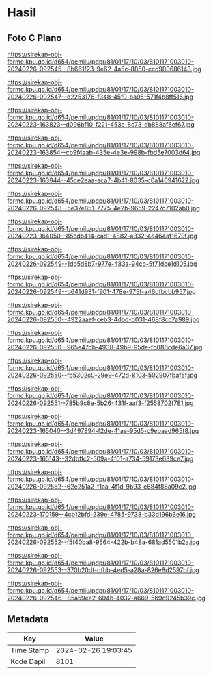 # Hasil

## Foto C Plano

https://sirekap-obj-formc.kpu.go.id/d654/pemilu/pdpr/81/01/17/10/03/8101171003010-20240226-092545--8b661f23-9e62-4a5c-8850-ccd980686143.jpg

https://sirekap-obj-formc.kpu.go.id/d654/pemilu/pdpr/81/01/17/10/03/8101171003010-20240226-092547--d2253176-f348-45f0-ba95-571f4b8ff516.jpg

https://sirekap-obj-formc.kpu.go.id/d654/pemilu/pdpr/81/01/17/10/03/8101171003010-20240223-163823--d096bf10-f221-453c-8c73-db888af6cf67.jpg

https://sirekap-obj-formc.kpu.go.id/d654/pemilu/pdpr/81/01/17/10/03/8101171003010-20240223-163854--cb9f4aab-435e-4e3e-998b-fbd5e7003d64.jpg

https://sirekap-obj-formc.kpu.go.id/d654/pemilu/pdpr/81/01/17/10/03/8101171003010-20240223-163944--45ce2eaa-aca7-4b41-8035-c0a140941622.jpg

https://sirekap-obj-formc.kpu.go.id/d654/pemilu/pdpr/81/01/17/10/03/8101171003010-20240226-092548--5e37e851-7775-4e2b-9659-2247c7102ab0.jpg

https://sirekap-obj-formc.kpu.go.id/d654/pemilu/pdpr/81/01/17/10/03/8101171003010-20240223-164050--85cdb414-cad1-4882-a332-4e464af1679f.jpg

https://sirekap-obj-formc.kpu.go.id/d654/pemilu/pdpr/81/01/17/10/03/8101171003010-20240226-092549--1db5d8b7-977e-483a-94cb-5f71dce1d105.jpg

https://sirekap-obj-formc.kpu.go.id/d654/pemilu/pdpr/81/01/17/10/03/8101171003010-20240226-092549--b641d931-f901-478e-975f-a46dfbcbb957.jpg

https://sirekap-obj-formc.kpu.go.id/d654/pemilu/pdpr/81/01/17/10/03/8101171003010-20240226-092550--4922aaef-ceb3-4dbd-b031-468f8cc7a989.jpg

https://sirekap-obj-formc.kpu.go.id/d654/pemilu/pdpr/81/01/17/10/03/8101171003010-20240226-092550--965e47db-4938-49b9-95de-fb886cde6a37.jpg

https://sirekap-obj-formc.kpu.go.id/d654/pemilu/pdpr/81/01/17/10/03/8101171003010-20240226-092550--fb5302c0-29e9-472d-8103-502907fbaf5f.jpg

https://sirekap-obj-formc.kpu.go.id/d654/pemilu/pdpr/81/01/17/10/03/8101171003010-20240226-092551--785b9c8e-5b26-431f-aaf3-f2558702f781.jpg

https://sirekap-obj-formc.kpu.go.id/d654/pemilu/pdpr/81/01/17/10/03/8101171003010-20240223-165040--3d497894-f2de-41ae-95d5-c9ebaad965f8.jpg

https://sirekap-obj-formc.kpu.go.id/d654/pemilu/pdpr/81/01/17/10/03/8101171003010-20240223-165143--32dbffc2-509a-4f01-a734-59173e639ce7.jpg

https://sirekap-obj-formc.kpu.go.id/d654/pemilu/pdpr/81/01/17/10/03/8101171003010-20240226-092552--62e251a2-f1aa-4f1d-9b93-c684f88a09c2.jpg

https://sirekap-obj-formc.kpu.go.id/d654/pemilu/pdpr/81/01/17/10/03/8101171003010-20240223-170159--4cb12bfd-239e-4785-9738-b33d196b3e16.jpg

https://sirekap-obj-formc.kpu.go.id/d654/pemilu/pdpr/81/01/17/10/03/8101171003010-20240226-092552--f5f40ba8-9564-422b-b48a-681ad5501b2a.jpg

https://sirekap-obj-formc.kpu.go.id/d654/pemilu/pdpr/81/01/17/10/03/8101171003010-20240226-092553--370b20df-dfbb-4ed5-a28a-826e8d2597bf.jpg

https://sirekap-obj-formc.kpu.go.id/d654/pemilu/pdpr/81/01/17/10/03/8101171003010-20240226-092546--85a59ee2-604b-4032-a669-569d9245b39c.jpg


## Metadata

| Key        | Value               |
| ---------- | ------------------- |
| Time Stamp | 2024-02-26 19:03:45 |
| Kode Dapil | 8101                |



